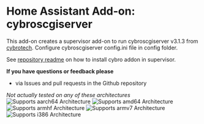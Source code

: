 # Home Assistant Add-on: cybroscgiserver

This add-on creates a supervisor add-on to run cybroscgiserver v3.1.3 from [cybrotech](https://cybrotech.com/). Configure cybroscgiserver config.ini file in config folder.

See [repository readme](https://github.com/killer0071234/ha-addon-repository#how-to-install) on how to install cybro addon in supervisor.

**If you have questions or feedback please**

- via Issues and pull requests in the Github repository

_Not actually tested on any of these architectures_
![Supports aarch64 Architecture][aarch64-shield]
![Supports amd64 Architecture][amd64-shield]
![Supports armhf Architecture][armhf-shield]
![Supports armv7 Architecture][armv7-shield]
![Supports i386 Architecture][i386-shield]

[aarch64-shield]: https://img.shields.io/badge/aarch64-yes-green.svg
[amd64-shield]: https://img.shields.io/badge/amd64-yes-green.svg
[armhf-shield]: https://img.shields.io/badge/armhf-yes-green.svg
[armv7-shield]: https://img.shields.io/badge/armv7-yes-green.svg
[i386-shield]: https://img.shields.io/badge/i386-yes-green.svg
